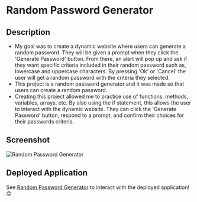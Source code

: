 # Random Password Generator

## Description

- My goal was to create a dynamic website where users can generate a random password. They will be given a prompt when they click the 'Generate Password' button. From there, an alert will pop up and ask if they want specific criteria included in their random password such as, lowercase and uppercase characters. By pressing 'Ok' or 'Cancel' the user will get a random password with the criteria they selected.
- This project is a random password generator and it was made so that users can create a random password.
- Creating this project allowed me to practice use of functions, methods, variables, arrays, etc. By also using the if statement, this allows the user to interact with the dynamic website. They can click the 'Generate Password' button, respond to a prompt, and confirm their choices for their passwords criteria. 

## Screenshot

![Random Password Generator](assets/images/Random%20Password%20Generator.jpeg)

## Deployed Application

See [Random Password Generator]() to interact with the deployed application!:blush:
